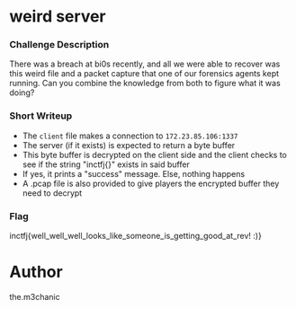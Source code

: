 # weird server 

### Challenge Description 
There was a breach at bi0s recently, and all we were able to recover was this weird file and a packet capture that one of our forensics agents kept running. Can you combine the knowledge from both to figure what it was doing?

### Short Writeup 
- The `client` file makes a connection to `172.23.85.106:1337`
- The server (if it exists) is expected to return a byte buffer 
- This byte buffer is decrypted on the client side and the client checks to see if the string "inctfj{}" exists in said buffer
- If yes, it prints a "success" message. Else, nothing happens 
- A .pcap file is also provided to give players the encrypted buffer they need to decrypt 

### Flag
inctfj{well_well_well_looks_like_someone_is_getting_good_at_rev! :)}

# Author 
the.m3chanic 